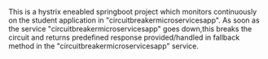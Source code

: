 This is a hystrix eneabled springboot project which monitors continuously on the student application in "circuitbreakermicroservicesapp".
As soon as the service "circuitbreakermicroservicesapp" goes down,this breaks the circuit and returns predefined response provided/handled in fallback method in the "circuitbreakermicroservicesapp" service.
